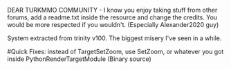 DEAR TURKMMO COMMUNITY - I know you enjoy taking stuff from other forums, add a readme.txt inside the resource and change the credits. You would be more respected if you wouldn't. (Especially Alexander2020 guy)

System extracted from trinity v100. The biggest misery I've seen in a while. 

#Quick Fixes: instead of TargetSetZoom, use SetZoom, or whatever you got inside PythonRenderTargetModule (Binary source)
